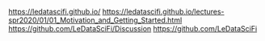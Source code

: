 https://ledatascifi.github.io/
https://ledatascifi.github.io/lectures-spr2020/01/01_Motivation_and_Getting_Started.html
https://github.com/LeDataSciFi/Discussion
https://github.com/LeDataSciFi
